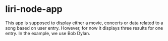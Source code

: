 # liri-node-app
This app is supposed to display either a movie, concerts or data related to a song based on user entry. 
However, for now it displays three results for one entry. 
In the example, we use Bob Dylan.


